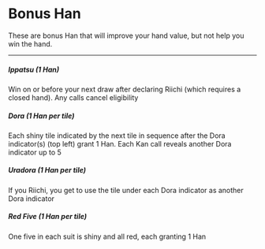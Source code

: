 # Bonus Han

These are bonus Han that will improve your hand value, but not help you win the hand.

---

##### Ippatsu (1 Han)
Win on or before your next draw after declaring Riichi (which requires a closed hand).
Any calls cancel eligibility

##### Dora (1 Han per tile)
Each shiny tile indicated by the next tile in sequence after the Dora indicator(s)
(top left) grant 1 Han.  Each Kan call reveals another Dora indicator up to 5

##### Uradora (1 Han per tile)
If you Riichi, you get to use the tile under each Dora indicator as another Dora indicator

##### Red Five (1 Han per tile)
One five in each suit is shiny and all red, each granting 1 Han
